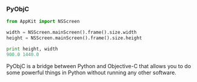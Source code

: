 ### PyObjC

``` python
from AppKit import NSScreen

width = NSScreen.mainScreen().frame().size.width
height = NSScreen.mainScreen().frame().size.height

print height, width
900.0 1440.0
```

<div class="notes">
PyObjC is a bridge between Python and Objective-C that allows you to do some
powerful things in Python without running any other software.
</div>